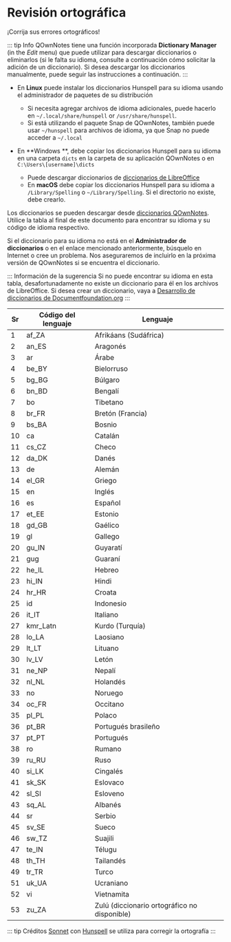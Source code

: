 # Revisión ortográfica

¡Corrija sus errores ortográficos!

::: tip Info
QOwnNotes tiene una función incorporada **Dictionary Manager** (in the *Edit* menu) que puede utilizar para descargar diccionarios o eliminarlos (si le falta su idioma, consulte a continuación cómo solicitar la adición de un diccionario). Si desea descargar los diccionarios manualmente, puede seguir las instrucciones a continuación.
:::

- En **Linux** puede instalar los diccionarios Hunspell para su idioma usando el administrador de paquetes de su distribución
    - Si necesita agregar archivos de idioma adicionales, puede hacerlo en `~/.local/share/hunspell` or `/usr/share/hunspell`.
    - Si está utilizando el paquete Snap de QOwnNotes, también puede usar `~/hunspell` para archivos de idioma, ya que Snap no puede acceder a `~/.local`

- En **Windows **, debe copiar los diccionarios Hunspell para su idioma en una carpeta `dicts` en la carpeta de su aplicación QOwnNotes o en `C:\Users\[username]\dicts`
    - Puede descargar diccionarios de [diccionarios de LibreOffice](https://github.com/LibreOffice/dictionaries)
    - En **macOS** debe copiar los diccionarios Hunspell para su idioma a `/Library/Spelling` o `~/Library/Spelling`. Si el directorio no existe, debe crearlo.

Los diccionarios se pueden descargar desde [diccionarios QOwnNotes](https://github.com/qownnotes/dictionaries). Utilice la tabla al final de este documento para encontrar su idioma y su código de idioma respectivo.

Si el diccionario para su idioma no está en el **Administrador de diccionarios** o en el enlace mencionado anteriormente, búsquelo en Internet o cree un problema. Nos aseguraremos de incluirlo en la próxima versión de QOwnNotes si se encuentra el diccionario.

::: Información de la sugerencia Si no puede encontrar su idioma en esta tabla, desafortunadamente no existe un diccionario para él en los archivos de LibreOffice. Si desea crear un diccionario, vaya a [Desarrollo de diccionarios de Documentfoundation.org](https://wiki.documentfoundation.org/Development/Dictionaries)
:::

| Sr | Código del lenguaje | Lenguaje                                     |
| -- | ------------------- | -------------------------------------------- |
| 1  | af_ZA               | Afrikáans (Sudáfrica)                        |
| 2  | an_ES               | Aragonés                                     |
| 3  | ar                  | Árabe                                        |
| 4  | be_BY               | Bielorruso                                   |
| 5  | bg_BG               | Búlgaro                                      |
| 6  | bn_BD               | Bengalí                                      |
| 7  | bo                  | Tibetano                                     |
| 8  | br_FR               | Bretón (Francia)                             |
| 9  | bs_BA               | Bosnio                                       |
| 10 | ca                  | Catalán                                      |
| 11 | cs_CZ               | Checo                                        |
| 12 | da_DK               | Danés                                        |
| 13 | de                  | Alemán                                       |
| 14 | el_GR               | Griego                                       |
| 15 | en                  | Inglés                                       |
| 16 | es                  | Español                                      |
| 17 | et_EE               | Estonio                                      |
| 18 | gd_GB               | Gaélico                                      |
| 19 | gl                  | Gallego                                      |
| 20 | gu_IN               | Guyaratí                                     |
| 21 | gug                 | Guaraní                                      |
| 22 | he_IL               | Hebreo                                       |
| 23 | hi_IN               | Hindi                                        |
| 24 | hr_HR               | Croata                                       |
| 25 | id                  | Indonesio                                    |
| 26 | it_IT               | Italiano                                     |
| 27 | kmr_Latn            | Kurdo (Turquía)                              |
| 28 | lo_LA               | Laosiano                                     |
| 29 | lt_LT               | Lituano                                      |
| 30 | lv_LV               | Letón                                        |
| 31 | ne_NP               | Nepalí                                       |
| 32 | nl_NL               | Holandés                                     |
| 33 | no                  | Noruego                                      |
| 34 | oc_FR               | Occitano                                     |
| 35 | pl_PL               | Polaco                                       |
| 36 | pt_BR               | Portugués brasileño                          |
| 37 | pt_PT               | Portugués                                    |
| 38 | ro                  | Rumano                                       |
| 39 | ru_RU               | Ruso                                         |
| 40 | si_LK               | Cingalés                                     |
| 41 | sk_SK               | Eslovaco                                     |
| 42 | sl_Sl               | Esloveno                                     |
| 43 | sq_AL               | Albanés                                      |
| 44 | sr                  | Serbio                                       |
| 45 | sv_SE               | Sueco                                        |
| 46 | sw_TZ               | Suajili                                      |
| 47 | te_IN               | Télugu                                       |
| 48 | th_TH               | Tailandés                                    |
| 49 | tr_TR               | Turco                                        |
| 51 | uk_UA               | Ucraniano                                    |
| 52 | vi                  | Vietnamita                                   |
| 53 | zu_ZA               | Zulú (diccionario ortográfico no disponible) |

::: tip
Créditos [Sonnet](https://github.com/KDE/sonnet) con [Hunspell](https://hunspell.github.io/) se utiliza para corregir la ortografía
:::
